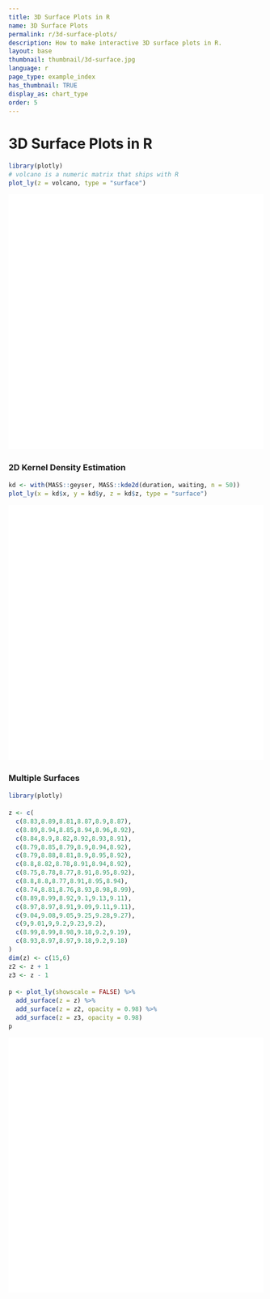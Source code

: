 ```yaml
---
title: 3D Surface Plots in R
name: 3D Surface Plots
permalink: r/3d-surface-plots/
description: How to make interactive 3D surface plots in R.
layout: base
thumbnail: thumbnail/3d-surface.jpg
language: r
page_type: example_index
has_thumbnail: TRUE
display_as: chart_type
order: 5
---
```



# 3D Surface Plots in R


```r
library(plotly)
# volcano is a numeric matrix that ships with R
plot_ly(z = volcano, type = "surface")
```

![plot of chunk unnamed-chunk-2](figure/unnamed-chunk-2-1.png)

### 2D Kernel Density Estimation


```r
kd <- with(MASS::geyser, MASS::kde2d(duration, waiting, n = 50))
plot_ly(x = kd$x, y = kd$y, z = kd$z, type = "surface")
```

![plot of chunk unnamed-chunk-3](figure/unnamed-chunk-3-1.png)


### Multiple Surfaces


```r
library(plotly)

z <- c(
  c(8.83,8.89,8.81,8.87,8.9,8.87),
  c(8.89,8.94,8.85,8.94,8.96,8.92),
  c(8.84,8.9,8.82,8.92,8.93,8.91),
  c(8.79,8.85,8.79,8.9,8.94,8.92),
  c(8.79,8.88,8.81,8.9,8.95,8.92),
  c(8.8,8.82,8.78,8.91,8.94,8.92),
  c(8.75,8.78,8.77,8.91,8.95,8.92),
  c(8.8,8.8,8.77,8.91,8.95,8.94),
  c(8.74,8.81,8.76,8.93,8.98,8.99),
  c(8.89,8.99,8.92,9.1,9.13,9.11),
  c(8.97,8.97,8.91,9.09,9.11,9.11),
  c(9.04,9.08,9.05,9.25,9.28,9.27),
  c(9,9.01,9,9.2,9.23,9.2),
  c(8.99,8.99,8.98,9.18,9.2,9.19),
  c(8.93,8.97,8.97,9.18,9.2,9.18)
)
dim(z) <- c(15,6)
z2 <- z + 1
z3 <- z - 1

p <- plot_ly(showscale = FALSE) %>%
  add_surface(z = z) %>%
  add_surface(z = z2, opacity = 0.98) %>%
  add_surface(z = z3, opacity = 0.98)
p
```

![plot of chunk unnamed-chunk-4](figure/unnamed-chunk-4-1.png)
